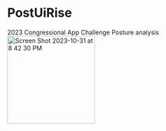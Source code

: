 # PostUiRise

2023 Congressional App Challenge
Posture analysis 
<img width="200" alt="Screen Shot 2023-10-31 at 8 42 30 PM" src="https://github.com/joelmanjet/posture/assets/22900105/3ebbd17d-8ae6-4714-a5c1-75ac924f870b">
